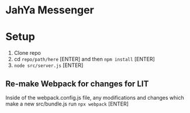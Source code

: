 # JahYa Messenger

# Setup
1. Clone repo
2. cd `repo/path/here` [ENTER] and then `npm install` [ENTER]
3. `node src/server.js` [ENTER]

## Re-make Webpack for changes for LIT
Inside of the webpack.config.js file, any modifications and changes which make a new src/bundle.js run `npx webpack` [ENTER]